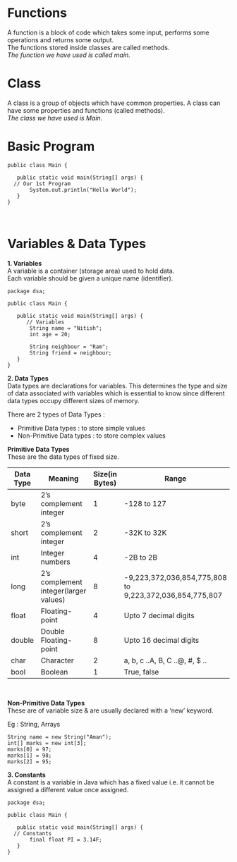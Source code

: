 # Functions
A function is a block of code which takes some input, performs some operations and returns some output.<br> 
The functions stored inside classes are called methods.<br>
*The function we have used is called main.*<br>

# Class
A class is a group of objects which have common properties. A class can have some properties and functions (called methods).<br>
*The class we have used is Main.*

# Basic Program
```
public class Main {

   public static void main(String[] args) {
  // Our 1st Program
       System.out.println("Hello World");
   }
}
```
<br>

# Variables & Data Types

**1. Variables**<br>
A variable is a container (storage area) used to hold data.  
Each variable should be given a unique name (identifier).  
```
package dsa;

public class Main {

   public static void main(String[] args) {
      // Variables
       String name = "Nitish";
       int age = 20;

       String neighbour = "Ram";
       String friend = neighbour;
   }
}
```
**2. Data Types**<br>
Data types are declarations for variables. This determines the type and size of  data associated with variables which is essential to know since different data  types occupy different sizes of memory.

There are 2 types of Data Types :
- Primitive Data types : to store simple values
- Non-Primitive Data types : to store complex values

**Primitive Data Types**<br>
These are the data types of fixed size.

|**Data Type**|**Meaning**|**Size(in Bytes)**|**Range**|
|-------------|-----------|------------------|---------|
|byte|2’s complement integer|1|-128 to 127|
|short|2’s complement integer|2|-32K to 32K|
|int|Integer numbers|4|-2B to 2B|
|long|2’s complement integer(larger values)|8|-9,223,372,036,854,775,808 to 9,223,372,036,854,775,807|
|float|Floating-point|4|Upto 7 decimal digits|
|double|Double Floating-point|8|Upto 16 decimal digits|
|char|Character|2|a, b, c ..A, B, C ..@, #, $ ..|
|bool|Boolean|1|True, false|
<br>

**Non-Primitive Data Types**<br>
These are of variable size & are usually declared with a ‘new’ keyword.<br>

Eg : String, Arrays<br>
```
String name = new String("Aman");
int[] marks = new int[3];
marks[0] = 97;
marks[1] = 98;
marks[2] = 95;
```

**3. Constants**<br>
A constant is a variable in Java which has a fixed value i.e. it cannot be assigned a different value once assigned.
```
package dsa;

public class Main {

   public static void main(String[] args) {
  // Constants
       final float PI = 3.14F;
   }
}
```